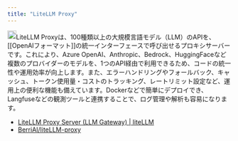 ```yaml
---
title: "LiteLLM Proxy"
---
```


<img src='https://scrapbox.io/api/pages/nishio/o3/icon' alt='o3.icon' height="19.5"/>LiteLLM Proxyは、100種類以上の大規模言語モデル（LLM）のAPIを、[[OpenAIフォーマット]]の統一インターフェースで呼び出せるプロキシサーバーです。これにより、Azure OpenAI、Anthropic、Bedrock、HuggingFaceなど複数のプロバイダーのモデルを、1つのAPI経由で利用できるため、コードの統一性や運用効率が向上します。また、エラーハンドリングやフォールバック、キャッシュ、トークン使用量・コストのトラッキング、レートリミット設定など、運用上の便利な機能も備えています。Dockerなどで簡単にデプロイでき、Langfuseなどの観測ツールと連携することで、ログ管理や解析も容易になります。
- [LiteLLM Proxy Server (LLM Gateway) | liteLLM](https://docs.litellm.ai/docs/simple_proxy)
- [BerriAI/liteLLM-proxy](https://github.com/BerriAI/liteLLM-proxy)
